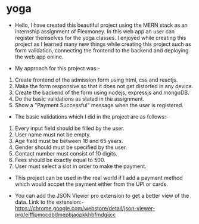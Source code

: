 # yoga

- Hello, I have created this beautiful project using the MERN stack as an internship assignment of Flexmoney. In this web app an user can register themselves for the yoga classes. I enjoyed while creating this project as I learned many new things while creating this project such as form validation, connecting the frontend to the backend and deploying the web app online.

- My approach for this project was:-
1. Create frontend of the admission form using html, css and reactjs.
2. Make the form responsive so that it does not get distorted in any device.
3. Create the backend of the form using nodejs, expressjs and mongoDB.
4. Do the basic validations as stated in the assignment.
5. Show a "Payment Successful" message when the user is registered.

- The basic validations which I did in the project are as follows:-
1. Every input field should be filled by the user.
2. User name must not be empty.
3. Age field must be between 18 and 65 years.
4. Gender should must be specified by the user.
5. Contact number must consist of 10 digits.
6. Fees should be exactly equal to 500.
7. User must select a slot in order to make the payment.

- This project can be used in the real world if I add a payment method which would accpet the payment either from the UPI or cards.

- You can add the JSON Viewer pro extension to get a better view of the data.
Link to the extension:- https://chrome.google.com/webstore/detail/json-viewer-pro/eifflpmocdbdmepbjaopkkhbfmdgijcc
